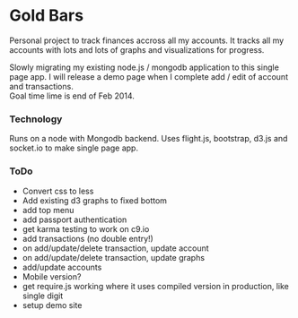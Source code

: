 # Gold Bars

Personal project to track finances accross all my accounts.  It tracks all my accounts with lots and lots of graphs and visualizations for progress.  

Slowly migrating my existing node.js / mongodb application to this single page app.  I will release a demo page when I complete add / edit of account and transactions.  
Goal time lime is end of Feb 2014.

### Technology ###

Runs on a node with Mongodb backend.  Uses flight.js, bootstrap, d3.js and socket.io to make single page app.
 

### ToDo ###

*   Convert css to less
*   Add existing d3 graphs to fixed bottom
*   add top menu
*   add passport authentication
*   get karma testing to work on c9.io
*   add transactions (no double entry!)
*   on add/update/delete transaction, update account 
*   on add/update/delete transaction, update graphs
*   add/update accounts
*   Mobile version?
*   get require.js working where it uses compiled version in production, like single digit
*   setup demo site





